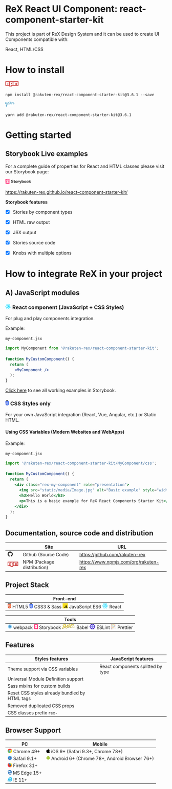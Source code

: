 # ReX React UI Component: react-component-starter-kit

This project is part of ReX Design System and it can be used to create UI Components compatible with:

React, HTML/CSS

# How to install

<img src="https://raw.githubusercontent.com/rakuten-rex/react-component-starter-kit/master/project-scripts/webpack/markdown/logos/npm.svg?sanitize=true" height="16" />

```
npm install @rakuten-rex/react-component-starter-kit@3.6.1 --save
```

<img src="https://raw.githubusercontent.com/rakuten-rex/react-component-starter-kit/master/project-scripts/webpack/markdown/logos/yarn.svg?sanitize=true" height="16" />

```
yarn add @rakuten-rex/react-component-starter-kit@3.6.1
```

# Getting started

## Storybook Live examples

For a complete guide of properties for React and HTML classes please visit our Storybook page:  

[<img src="https://raw.githubusercontent.com/rakuten-rex/react-component-starter-kit/master/project-scripts/webpack/markdown/logos/storybook.svg?sanitize=true" height="16" />](https://rakuten-rex.github.io/react-component-starter-kit/)   

https://rakuten-rex.github.io/react-component-starter-kit/   


**Storybook features**
- [x] Stories by component types
- [x] HTML raw output
- [x] JSX output
- [x] Stories source code
- [x] Knobs with multiple options


# How to integrate ReX in your project
## A) JavaScript modules

### <img src="https://raw.githubusercontent.com/rakuten-rex/react-component-starter-kit/master/project-scripts/webpack/markdown/logos/react.svg?sanitize=true" height="16" /> React component (JavaScript + CSS Styles)

For plug and play components integration.   

Example: 

`my-component.jsx`

```jsx
import MyComponent from '@rakuten-rex/react-component-starter-kit';

function MyCustomComponent() {
  return (
    <MyComponent />
  );
}
```


[Click here](https://rakuten-rex.github.io/react-component-starter-kit/) to see all working examples in Storybook.


### <img src="https://raw.githubusercontent.com/rakuten-rex/react-component-starter-kit/master/project-scripts/webpack/markdown/logos/css-3.svg?sanitize=true" height="16" /> CSS Styles only

For your own JavaScript integration (React, Vue, Angular, etc.) or Static HTML.

#### Using CSS Variables (Modern Websites and WebApps)

Example: 

`my-component.jsx`

```jsx
import '@rakuten-rex/react-component-starter-kit/MyComponent/css';

function MyCustomComponent() {
  return (
    <div class="rex-my-component" role="presentation">
      <img src="static/media/Image.jpg" alt="Basic example" style="width:100%" />
      <h3>Hello World</h3>
      <p>This is a basic example for ReX React Components Starter Kit</p>
    </div>
  );
}
```


## Documentation, source code and distribution

|| Site  | URL |
|-------------| ------------- | ------------- |
|<img src="https://raw.githubusercontent.com/rakuten-rex/react-component-starter-kit/master/project-scripts/webpack/markdown/logos/github-icon.svg?sanitize=true" height="16" />| Github (Source Code) | https://github.com/rakuten-rex |
|<img src="https://raw.githubusercontent.com/rakuten-rex/react-component-starter-kit/master/project-scripts/webpack/markdown/logos/npm.svg?sanitize=true" height="16" />| NPM (Package distribution)  | https://www.npmjs.com/org/rakuten-rex  |

## Project Stack

| Front-end |
|-------------|
| <img src="https://raw.githubusercontent.com/rakuten-rex/react-component-starter-kit/master/project-scripts/webpack/markdown/logos/html-5.svg?sanitize=true" height="16" /> HTML5 <img src="https://raw.githubusercontent.com/rakuten-rex/react-component-starter-kit/master/project-scripts/webpack/markdown/logos/css-3.svg?sanitize=true" height="16" /> CSS3 & Sass  <img src="https://raw.githubusercontent.com/rakuten-rex/react-component-starter-kit/master/project-scripts/webpack/markdown/logos/javascript.svg?sanitize=true" height="16" /> JavaScript ES6 <img src="https://raw.githubusercontent.com/rakuten-rex/react-component-starter-kit/master/project-scripts/webpack/markdown/logos/react.svg?sanitize=true" height="16" /> React |

| Tools |
|-------------|
| <img src="https://raw.githubusercontent.com/rakuten-rex/react-component-starter-kit/master/project-scripts/webpack/markdown/logos/webpack.svg?sanitize=true" height="16" /> webpack <img src="https://raw.githubusercontent.com/rakuten-rex/react-component-starter-kit/master/project-scripts/webpack/markdown/logos/storybook-icon.svg?sanitize=true" height="16" /> Storybook <img src="https://raw.githubusercontent.com/rakuten-rex/react-component-starter-kit/master/project-scripts/webpack/markdown/logos/babel.svg?sanitize=true" height="16" /> Babel <img src="https://raw.githubusercontent.com/rakuten-rex/react-component-starter-kit/master/project-scripts/webpack/markdown/logos/eslint.svg?sanitize=true" height="16" /> ESLint <img src="https://raw.githubusercontent.com/rakuten-rex/react-component-starter-kit/master/project-scripts/webpack/markdown/logos/prettier.svg?sanitize=true" height="16" /> Prettier |

## Features

| Styles features |  JavaScript features |
|-------------|-------------|
| Theme support via CSS variables |  React components splitted by type |
| Universal Module Definition support |
| Sass mixins for custom builds |
| Reset CSS styles already bundled by HTML tags |
| Removed duplicated CSS props |
| CSS classes prefix `rex-` |

## Browser Support

| PC | Mobile 
|-------------|-------------|
| <img src="https://raw.githubusercontent.com/rakuten-rex/react-component-starter-kit/master/project-scripts/webpack/markdown/browsers/chrome.svg?sanitize=true" height="14" /> Chrome 49+ | <img src="https://raw.githubusercontent.com/rakuten-rex/react-component-starter-kit/master/project-scripts/webpack/markdown/browsers/apple.svg?sanitize=true" height="14" /> iOS 9+ (Safari 9.3+, Chrome 78+) |
| <img src="https://raw.githubusercontent.com/rakuten-rex/react-component-starter-kit/master/project-scripts/webpack/markdown/browsers/safari.svg?sanitize=true" height="14" /> Safari 9.1+ | <img src="https://raw.githubusercontent.com/rakuten-rex/react-component-starter-kit/master/project-scripts/webpack/markdown/browsers/android-icon.svg?sanitize=true" height="14" /> Android 6+ (Chrome 78+, Android Browser 76+) |
| <img src="https://raw.githubusercontent.com/rakuten-rex/react-component-starter-kit/master/project-scripts/webpack/markdown/browsers/firefox.svg?sanitize=true" height="14" /> Firefox 31+ | |
| <img src="https://raw.githubusercontent.com/rakuten-rex/react-component-starter-kit/master/project-scripts/webpack/markdown/browsers/microsoft-edge.svg?sanitize=true" height="14" /> MS Edge 15+ | |
| <img src="https://raw.githubusercontent.com/rakuten-rex/react-component-starter-kit/master/project-scripts/webpack/markdown/browsers/internetexplorer.svg?sanitize=true" height="14" /> IE 11+ | |



